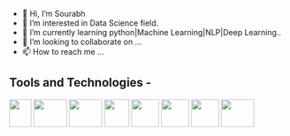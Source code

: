 - 👋 Hi, I’m Sourabh
- 👀 I’m interested in Data Science field.
- 🌱 I’m currently learning python|Machine Learning|NLP|Deep Learning..
- 💞️ I’m looking to collaborate on ...
- 📫 How to reach me ...

<!---
Sourabh0921/Sourabh0921 is a ✨ special ✨ repository because its `README.md` (this file) appears on your GitHub profile.
You can click the Preview link to take a look at your changes.
--->

## Tools and Technologies - 
<img src='https://github.com/Sourabh0921/Sourabh0921/blob/master/icons/python-logo-only.png' height=50px width=40px></img>  <img 
src='https://github.com/Sourabh0921//blob/master/icons/MySQL-Logo.png' height=50px width=60px></img>     <img 
src='https://github.com/Sourabh0921/Sourabh0921/blob/master/icons/sklearn.png' height=50px width=60px></img>  <img
src='https://github.com/Sourabh0921/Sourabh0921/blob/master/icons/Tensorflow_logo.png' height=50px width=45px></img>  <img
src='https://github.com/Sourabh0921/Sourabh0921/blob/master/icons/Keras_logo.png' height=50px width=50px></img>  <img
src='https://github.com/Sourabh0921/Sourabh0921/blob/master/icons/flask.png' height=50px width=50px></img>  <img 
src='https://github.com/Sourabh0921/Sourabh0921/blob/master/icons/docker.png' height=50px width=50px></img>  <img src='https://github.com/Sourabh0921/Sourabh0921/blob/master/icons/aws-logo.png' height=50px width=60px></img>
